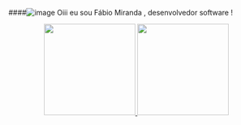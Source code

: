 <!--
**Fabio-Oliveira-Miranda/Fabio-Oliveira-MIranda** is a ✨ _special_ ✨ repository because its `README.md` (this file) appears on your GitHub profile.

Here are some ideas to get you started:

- 🔭 I’m currently working on ...
- 🌱 I’m currently learning ...
- 👯 I’m looking to collaborate on ...
- 🤔 I’m looking for help with ...
- 💬 Ask me about ...
- 📫 How to reach me: ...
- 😄 Pronouns: ...
- ⚡ Fun fact: ...
-->
####![image](https://user-images.githubusercontent.com/63923934/147678356-f2c46485-e379-409a-b9d6-587f73e50316.png)
   Oiii eu sou Fábio Miranda , desenvolvedor software !
<div align = "center">
  <a href="https://github.com/Fabio-Oliveira-MIranda">
  <img height = "180em" src = "https://github-readme-stats.vercel.app/api?username=Fabio-Oliveira-MIranda&show_icons=true&theme=dark&include_all_commits=true&count_private=true" />
  <img height = "180em" src = "https://github-readme-stats.vercel.app/api/top-langs/?username=Fabio-Oliveira-MIranda&layout=compact&langs_count=7&theme=Blue" />
</div>
 
  
 

  

